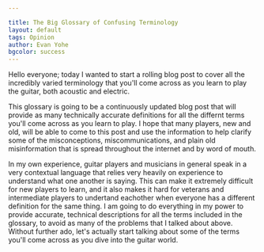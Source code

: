 ```yaml
---

title: The Big Glossary of Confusing Terminology
layout: default
tags: Opinion
author: Evan Yohe
bgcolor: success
---
```

Hello everyone; today I wanted to start a rolling blog post to cover all the incredibly varied terminology that you'll come across as you learn to play the guitar, both acoustic and electric.

This glossary is going to be a continuously updated blog post that will provide as many technically accurate definitions for all the differnt terms you'll come across as you learn to play. I hope that many players, new and old, will be able to come to this post and use the information to help clarify some of the misconceptions, miscommunications, and plain old misinformation that is spread throughout the internet and by word of mouth.

In my own experience, guitar players and musicians in general speak in a very contextual language that relies very heavily on experience to understand what one another is saying. This can make it extremely difficult for new players to learn, and it also makes it hard for veterans and intermediate players to undertand eachother when everyone has a different definition for the same thing. I am going to do everything in my power to provide accurate, technical descriptions for all the terms included in the glossary, to avoid as many of the problems that I talked about above. Without further ado, let's actually start talking about some of the terms you'll come across as you dive into the guitar world.